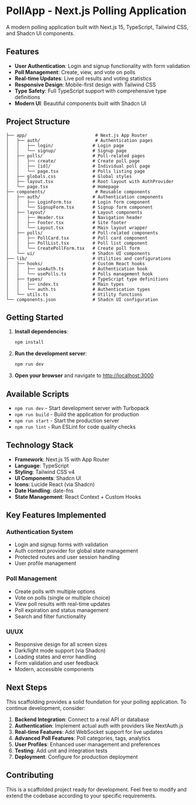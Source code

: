 # PollApp - Next.js Polling Application

A modern polling application built with Next.js 15, TypeScript, Tailwind CSS, and Shadcn UI components.

## Features

- **User Authentication**: Login and signup functionality with form validation
- **Poll Management**: Create, view, and vote on polls
- **Real-time Updates**: Live poll results and voting statistics
- **Responsive Design**: Mobile-first design with Tailwind CSS
- **Type Safety**: Full TypeScript support with comprehensive type definitions
- **Modern UI**: Beautiful components built with Shadcn UI

## Project Structure

```
├── app/                          # Next.js App Router
│   ├── auth/                     # Authentication pages
│   │   ├── login/               # Login page
│   │   └── signup/              # Signup page
│   ├── polls/                   # Poll-related pages
│   │   ├── create/              # Create poll page
│   │   ├── [id]/                # Individual poll page
│   │   └── page.tsx             # Polls listing page
│   ├── globals.css              # Global styles
│   ├── layout.tsx               # Root layout with AuthProvider
│   └── page.tsx                 # Homepage
├── components/                   # Reusable components
│   ├── auth/                    # Authentication components
│   │   ├── LoginForm.tsx        # Login form component
│   │   └── SignupForm.tsx       # Signup form component
│   ├── layout/                  # Layout components
│   │   ├── Header.tsx           # Navigation header
│   │   ├── Footer.tsx           # Site footer
│   │   └── Layout.tsx           # Main layout wrapper
│   ├── polls/                   # Poll-related components
│   │   ├── PollCard.tsx         # Poll card component
│   │   ├── PollList.tsx         # Poll list component
│   │   └── CreatePollForm.tsx   # Create poll form
│   └── ui/                      # Shadcn UI components
├── lib/                         # Utilities and configurations
│   ├── hooks/                   # Custom React hooks
│   │   ├── useAuth.ts           # Authentication hook
│   │   └── usePolls.ts          # Polls management hook
│   ├── types/                   # TypeScript type definitions
│   │   ├── index.ts             # Main types
│   │   └── auth.ts              # Authentication types
│   └── utils.ts                 # Utility functions
└── components.json              # Shadcn UI configuration
```

## Getting Started

1. **Install dependencies**:

   ```bash
   npm install
   ```

2. **Run the development server**:

   ```bash
   npm run dev
   ```

3. **Open your browser** and navigate to [http://localhost:3000](http://localhost:3000)

## Available Scripts

- `npm run dev` - Start development server with Turbopack
- `npm run build` - Build the application for production
- `npm run start` - Start the production server
- `npm run lint` - Run ESLint for code quality checks

## Technology Stack

- **Framework**: Next.js 15 with App Router
- **Language**: TypeScript
- **Styling**: Tailwind CSS v4
- **UI Components**: Shadcn UI
- **Icons**: Lucide React (via Shadcn)
- **Date Handling**: date-fns
- **State Management**: React Context + Custom Hooks

## Key Features Implemented

### Authentication System

- Login and signup forms with validation
- Auth context provider for global state management
- Protected routes and user session handling
- User profile management

### Poll Management

- Create polls with multiple options
- Vote on polls (single or multiple choice)
- View poll results with real-time updates
- Poll expiration and status management
- Search and filter functionality

### UI/UX

- Responsive design for all screen sizes
- Dark/light mode support (via Shadcn)
- Loading states and error handling
- Form validation and user feedback
- Modern, accessible components

## Next Steps

This scaffolding provides a solid foundation for your polling application. To continue development, consider:

1. **Backend Integration**: Connect to a real API or database
2. **Authentication**: Implement actual auth with providers like NextAuth.js
3. **Real-time Features**: Add WebSocket support for live updates
4. **Advanced Poll Features**: Poll categories, tags, analytics
5. **User Profiles**: Enhanced user management and preferences
6. **Testing**: Add unit and integration tests
7. **Deployment**: Configure for production deployment

## Contributing

This is a scaffolded project ready for development. Feel free to modify and extend the codebase according to your specific requirements.
